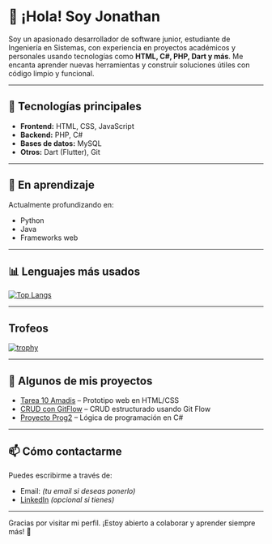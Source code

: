 # 👋 ¡Hola! Soy Jonathan

Soy un apasionado desarrollador de software junior, estudiante de Ingeniería en Sistemas, con experiencia en proyectos académicos y personales usando tecnologías como **HTML, C#, PHP, Dart y más**. Me encanta aprender nuevas herramientas y construir soluciones útiles con código limpio y funcional.

---

## 🚀 Tecnologías principales

- **Frontend:** HTML, CSS, JavaScript
- **Backend:** PHP, C#
- **Bases de datos:** MySQL
- **Otros:** Dart (Flutter), Git

---

## 🧠 En aprendizaje

Actualmente profundizando en:
- Python
- Java
- Frameworks web

---

## 📊 Lenguajes más usados

[![Top Langs](https://github-readme-stats.vercel.app/api/top-langs/?username=Jony1110&layout=compact&langs_count=8&theme=dark&cache_seconds=0)](https://github.com/anuraghazra/github-readme-stats)

---

## Trofeos

[![trophy](https://github-profile-trophy.vercel.app/?username=Jony1110&theme=darkhub&row=2&column=4)](https://github.com/ryo-ma/github-profile-trophy)

---

## 📌 Algunos de mis proyectos

- [Tarea 10 Amadis](https://github.com/Jony1110/Tarea-10-Amadis) – Prototipo web en HTML/CSS
- [CRUD con GitFlow](https://github.com/Jony1110/crud-gitflow-prog-3) – CRUD estructurado usando Git Flow
- [Proyecto Prog2](https://github.com/Jony1110/Prog2_Project) – Lógica de programación en C#

---

## 📫 Cómo contactarme

Puedes escribirme a través de:
- Email: *(tu email si deseas ponerlo)*
- [LinkedIn](https://www.linkedin.com/) *(opcional si tienes)*

---

Gracias por visitar mi perfil. ¡Estoy abierto a colaborar y aprender siempre más! 🚀

